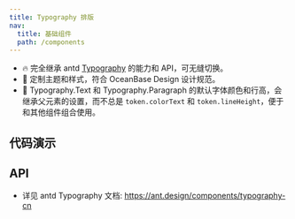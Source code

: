 ```yaml
---
title: Typography 排版
nav:
  title: 基础组件
  path: /components
---
```


- 🔥 完全继承 antd [Typography](https://ant.design/components/typography-cn) 的能力和 API，可无缝切换。
- 💄 定制主题和样式，符合 OceanBase Design 设计规范。
- 📢 Typography.Text 和 Typography.Paragraph 的默认字体颜色和行高，会继承父元素的设置，而不总是 `token.colorText` 和 `token.lineHeight`，便于和其他组件组合使用。

## 代码演示

<!-- prettier-ignore -->
<code src="./demo/title.tsx" title="标题"></code>
<code src="./demo/text.tsx" title="文本与超链接"></code>
<code src="./demo/editable.tsx" title="可编辑"></code>
<code src="./demo/font-family.tsx" title="字体" description="详见 [字体设计规范](/docs/spec/typography)。"></code>
<code src="./demo/inner.tsx" title="和其他组件组合使用" debug></code>

## API

- 详见 antd Typography 文档: https://ant.design/components/typography-cn
